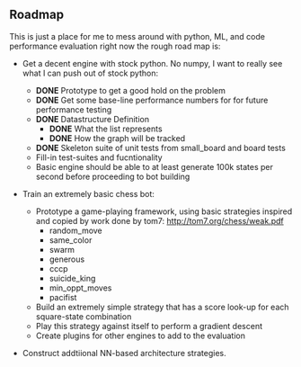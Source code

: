 ## Roadmap ##

This is just a place for me to mess around with python, ML, and code performance evaluation right now the rough road map is:
- Get a decent engine with stock python. No numpy, I want to really see what I can push out of stock python:
    - **DONE** Prototype to get a good hold on the problem
    - **DONE** Get some base-line performance numbers for for future performance testing
    - **DONE** Datastructure Definition
        - **DONE** What the list represents
        - **DONE** How the graph will be tracked
    - **DONE** Skeleton suite of unit tests from small_board and board tests
    - Fill-in test-suites and fucntionality
    - Basic engine should be able to at least generate 100k states per second before proceeding to bot building

- Train an extremely basic chess bot:
    - Prototype a game-playing framework, using basic strategies
    inspired and copied by work done by tom7: http://tom7.org/chess/weak.pdf
        - random_move
        - same_color
        - swarm
        - generous
        - cccp
        - suicide_king
        - min_oppt_moves
        - pacifist
    - Build an extremely simple strategy that has a score look-up for each square-state combination
    - Play this strategy against itself to perform a gradient descent
    - Create plugins for other engines to add to the evaluation

- Construct addtiional NN-based architecture strategies.